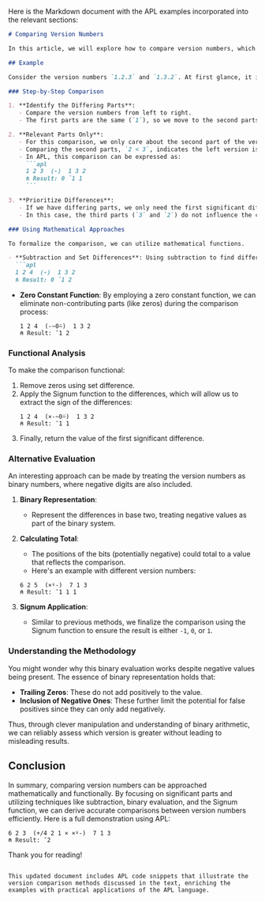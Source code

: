 Here is the Markdown document with the APL examples incorporated into the relevant sections:

```markdown
# Comparing Version Numbers

In this article, we will explore how to compare version numbers, which consist of three parts. The goal is to determine whether one version is earlier, the same, or later than another. Let’s dive into the topic with a practical example.

## Example

Consider the version numbers `1.2.3` and `1.3.2`. At first glance, it is apparent that the version on the right (`1.3.2`) is newer. However, the comparison involves more nuance as we need to analyze the individual parts of the version numbers.

### Step-by-Step Comparison

1. **Identify the Differing Parts**: 
   - Compare the version numbers from left to right.
   - The first parts are the same (`1`), so we move to the second parts.

2. **Relevant Parts Only**: 
   - For this comparison, we only care about the second part of the versions since the first part is the same.
   - Comparing the second parts, `2 < 3`, indicates the left version is earlier.
   - In APL, this comparison can be expressed as:
     ```apl
     1 2 3  (-)  1 3 2
     ⍝ Result: 0 ¯1 1
     ```

3. **Prioritize Differences**: 
   - If we have differing parts, we only need the first significant difference to determine the relationship.
   - In this case, the third parts (`3` and `2`) do not influence the comparison.

### Using Mathematical Approaches

To formalize the comparison, we can utilize mathematical functions.

- **Subtraction and Set Differences**: Using subtraction to find differences will help us determine which version is newer or older. For example:
  ```apl
  1 2 4  (-)  1 3 2
  ⍝ Result: 0 ¯1 2
  ```
- **Zero Constant Function**: By employing a zero constant function, we can eliminate non-contributing parts (like zeros) during the comparison process:
  ```apl
  1 2 4  (-~0⍨)  1 3 2
  ⍝ Result: ¯1 2
  ```

### Functional Analysis

To make the comparison functional:
1. Remove zeros using set difference.
2. Apply the Signum function to the differences, which will allow us to extract the sign of the differences:
   ```apl
   1 2 4  (×-~0⍨)  1 3 2
   ⍝ Result: ¯1 1
   ```
3. Finally, return the value of the first significant difference.

### Alternative Evaluation

An interesting approach can be made by treating the version numbers as binary numbers, where negative digits are also included.

1. **Binary Representation**:
   - Represent the differences in base two, treating negative values as part of the binary system.

2. **Calculating Total**: 
   - The positions of the bits (potentially negative) could total to a value that reflects the comparison. 
   - Here's an example with different version numbers:
   ```apl
   6 2 5  (×⍤-)  7 1 3
   ⍝ Result: ¯1 1 1
   ```

3. **Signum Application**: 
   - Similar to previous methods, we finalize the comparison using the Signum function to ensure the result is either `-1`, `0`, or `1`.

### Understanding the Methodology

You might wonder why this binary evaluation works despite negative values being present. The essence of binary representation holds that:
- **Trailing Zeros**: These do not add positively to the value.
- **Inclusion of Negative Ones**: These further limit the potential for false positives since they can only add negatively.

Thus, through clever manipulation and understanding of binary arithmetic, we can reliably assess which version is greater without leading to misleading results.

## Conclusion

In summary, comparing version numbers can be approached mathematically and functionally. By focusing on significant parts and utilizing techniques like subtraction, binary evaluation, and the Signum function, we can derive accurate comparisons between version numbers efficiently. Here is a full demonstration using APL:
```apl
6 2 3  (+/4 2 1 × ×⍤-)  7 1 3
⍝ Result: ¯2
```

Thank you for reading!
```

This updated document includes APL code snippets that illustrate the version comparison methods discussed in the text, enriching the examples with practical applications of the APL language.